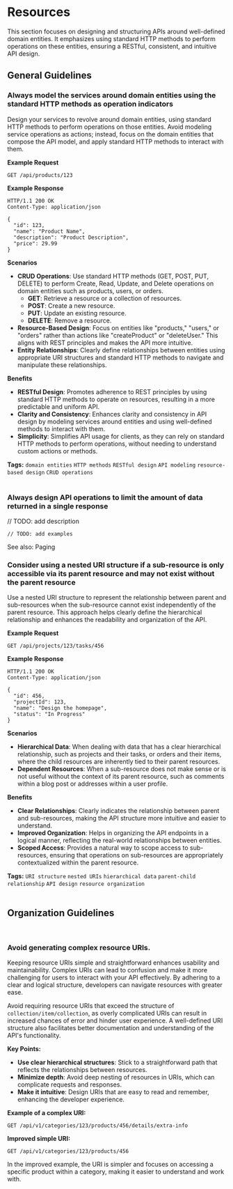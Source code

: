 # Resources
This section focuses on designing and structuring APIs around well-defined domain entities. It emphasizes using standard HTTP
methods to perform operations on these entities, ensuring a RESTful, consistent, and intuitive API design.

## General Guidelines


### Always model the services around domain entities using the standard HTTP methods as operation indicators
Design your services to revolve around domain entities, using standard HTTP methods to perform operations on those
entities. Avoid modeling service operations as actions; instead, focus on the domain entities that compose the
API model, and apply standard HTTP methods to interact with them.

**Example Request**
```http
GET /api/products/123
```

**Example Response**
```http
HTTP/1.1 200 OK
Content-Type: application/json

{
  "id": 123,
  "name": "Product Name",
  "description": "Product Description",
  "price": 29.99
}
```

**Scenarios**
- **CRUD Operations**: Use standard HTTP methods (GET, POST, PUT, DELETE) to perform Create, Read, Update, and Delete operations on domain entities such as products, users, or orders.
  - **GET**: Retrieve a resource or a collection of resources.
  - **POST**: Create a new resource.
  - **PUT**: Update an existing resource.
  - **DELETE**: Remove a resource.
- **Resource-Based Design**: Focus on entities like "products," "users," or "orders" rather than actions like "createProduct" or "deleteUser." This aligns with REST principles and makes the API more intuitive.
- **Entity Relationships**: Clearly define relationships between entities using appropriate URI structures and standard HTTP methods to navigate and manipulate these relationships.

**Benefits**
- **RESTful Design**: Promotes adherence to REST principles by using standard HTTP methods to operate on resources, resulting in a more predictable and uniform API.
- **Clarity and Consistency**: Enhances clarity and consistency in API design by modeling services around entities and using well-defined methods to interact with them.
- **Simplicity**: Simplifies API usage for clients, as they can rely on standard HTTP methods to perform operations, without needing to understand custom actions or methods.

**Tags:** `domain entities` `HTTP methods` `RESTful design` `API modeling` `resource-based design` `CRUD operations`
<br><br>


### Always design API operations to limit the amount of data returned in a single response

// TODO: add description

```http
// TODO: add examples
```

See also: Paging
<br>


### Consider using a nested URI structure if a sub-resource is only accessible via its parent resource and may not exist without the parent resource
Use a nested URI structure to represent the relationship between parent and sub-resources when the sub-resource cannot
exist independently of the parent resource. This approach helps clearly define the hierarchical relationship and enhances
the readability and organization of the API.

**Example Request**
```http
GET /api/projects/123/tasks/456
```

**Example Response**
```http
HTTP/1.1 200 OK
Content-Type: application/json

{
  "id": 456,
  "projectId": 123,
  "name": "Design the homepage",
  "status": "In Progress"
}
```

**Scenarios**
- **Hierarchical Data**: When dealing with data that has a clear hierarchical relationship, such as projects and their tasks, or orders and their items, where the child resources are inherently tied to their parent resources.
- **Dependent Resources**: When a sub-resource does not make sense or is not useful without the context of its parent resource, such as comments within a blog post or addresses within a user profile.

**Benefits**
- **Clear Relationships**: Clearly indicates the relationship between parent and sub-resources, making the API structure more intuitive and easier to understand.
- **Improved Organization**: Helps in organizing the API endpoints in a logical manner, reflecting the real-world relationships between entities.
- **Scoped Access**: Provides a natural way to scope access to sub-resources, ensuring that operations on sub-resources are appropriately contextualized within the parent resource.

**Tags:** `URI structure` `nested URIs` `hierarchical data` `parent-child relationship` `API design` `resource organization`
<br><br>



## Organization Guidelines
<br>


### Avoid generating complex resource URIs.
Keeping resource URIs simple and straightforward enhances usability and maintainability. Complex URIs can lead to confusion
and make it more challenging for users to interact with your API effectively. By adhering to a clear and logical structure,
developers can navigate resources with greater ease.

Avoid requiring resource URIs that exceed the structure of `collection/item/collection`, as overly complicated URIs can result
in increased chances of error and hinder user experience. A well-defined URI structure also facilitates better documentation
and understanding of the API's functionality.

**Key Points:**
- **Use clear hierarchical structures**: Stick to a straightforward path that reflects the relationships between resources.
- **Minimize depth**: Avoid deep nesting of resources in URIs, which can complicate requests and responses.
- **Make it intuitive**: Design URIs that are easy to read and remember, enhancing the developer experience.

**Example of a complex URI:**
```http
GET /api/v1/categories/123/products/456/details/extra-info
```

**Improved simple URI:**
```http
GET /api/v1/categories/123/products/456
```

In the improved example, the URI is simpler and focuses on accessing a specific product within a category, making it easier to understand and work with.
<br><br>